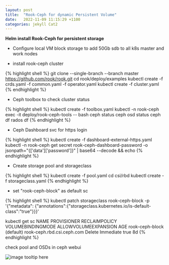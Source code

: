 ```yaml
---
layout: post
title:  "Rook-Ceph for dynamic Persistent Volume"
date:   2022-11-09 11:15:29 +1100
categories: jekyll Cat2
---
```


<b>Helm install Rook-Ceph for persistent storage</b>

- Configure local VM block storage to add 50Gb sdb to all k8s master and work nodes

- install rook-ceph cluster

{% highlight shell %}
git clone --single-branch --branch master https://github.com/rook/rook.git
cd rook/deploy/examples
kubectl create -f crds.yaml -f common.yaml -f operator.yaml
kubectl create -f cluster.yaml
{% endhighlight %}

- Ceph toolbox to check cluster status

{% highlight shell %}
kubectl create -f toolbox.yaml
kubectl -n rook-ceph exec -it deploy/rook-ceph-tools -- bash
ceph status
ceph osd status
ceph df
rados df
{% endhighlight %}

- Ceph Dashboard svc for https login

{% highlight shell %}
kubectl create -f dashboard-external-https.yaml
kubectl -n rook-ceph get secret rook-ceph-dashboard-password -o jsonpath="{['data']['password']}" | base64 --decode && echo
{% endhighlight %}

- Create storage pool and storageclass

{% highlight shell %}
kubectl create -f pool.yaml
cd csi/rbd
kubectl create -f storageclass.yaml
{% endhighlight %}

- set "rook-ceph-block" as default sc

{% highlight shell %}
kubectl patch storageclass rook-ceph-block -p '{"metadata": {"annotations":{"storageclass.kubernetes.io/is-default-class":"true"}}}'

kubectl get sc
NAME                        PROVISIONER                  RECLAIMPOLICY  VOLUMEBINDINGMODE  ALLOWVOLUMEEXPANSION   AGE
rook-ceph-block (default)   rook-ceph.rbd.csi.ceph.com   Delete          Immediate          true                  8d
{% endhighlight %}

check pool and OSDs in ceph webui

![image tooltip here](/assets/ceph.png)


